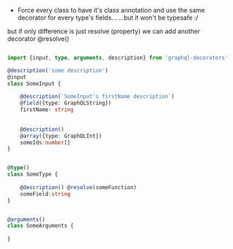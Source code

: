 * Force every class to have it's class annotation and use the same decorator for every type's fields... 
...but it won't be typesafe :/

but if only difference is just resolve (property) we can add another decorator @resolve()




```typescript

import {input, type, arguments, description} from 'graphql-decorators'

@description('some description')
@input
class SomeInput {
    
    @description(`SomeInput's firstName description`)
    @field({type: GraphQLString})
    firstName: string
    
    
    @description()
    @array({type: GraphQLInt})
    someIds:number[]
}


@type()
class SomeType {
    
    @description() @resolve(someFunction)
    someField:string
}


@arguments()
class SomeArguments {
    
}
```

